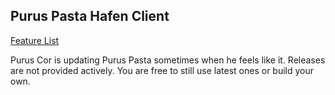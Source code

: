 ## Purus Pasta Hafen Client

[Feature List](https://github.com/puruscor/Purus-Pasta/blob/master/CHANGELOG.md)

Purus Cor is updating Purus Pasta sometimes when he feels like it. Releases are not provided actively. You are free to still use latest ones or build your own.